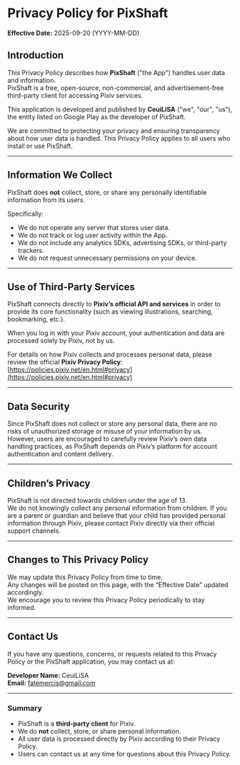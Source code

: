# Privacy Policy for PixShaft

**Effective Date:** 2025-09-20 (YYYY-MM-DD)

## Introduction

This Privacy Policy describes how **PixShaft** ("the App") handles user data and information.  
PixShaft is a free, open-source, non-commercial, and advertisement-free third-party client for accessing Pixiv services.

This application is developed and published by **CeuiLiSA** ("we", "our", "us"), the entity listed on Google Play as the developer of PixShaft.

We are committed to protecting your privacy and ensuring transparency about how user data is handled. This Privacy Policy applies to all users who install or use PixShaft.

---

## Information We Collect

PixShaft does **not** collect, store, or share any personally identifiable information from its users.

Specifically:

- We do not operate any server that stores user data.
- We do not track or log user activity within the App.
- We do not include any analytics SDKs, advertising SDKs, or third-party trackers.
- We do not request unnecessary permissions on your device.

---

## Use of Third-Party Services

PixShaft connects directly to **Pixiv’s official API and services** in order to provide its core functionality (such as viewing illustrations, searching, bookmarking, etc.).

When you log in with your Pixiv account, your authentication and data are processed solely by Pixiv, not by us.

For details on how Pixiv collects and processes personal data, please review the official **Pixiv Privacy Policy**:  
[https://policies.pixiv.net/en.html#privacy](https://policies.pixiv.net/en.html#privacy)

---

## Data Security

Since PixShaft does not collect or store any personal data, there are no risks of unauthorized storage or misuse of your information by us.  
However, users are encouraged to carefully review Pixiv’s own data handling practices, as PixShaft depends on Pixiv’s platform for account authentication and content delivery.

---

## Children’s Privacy

PixShaft is not directed towards children under the age of 13.  
We do not knowingly collect any personal information from children. If you are a parent or guardian and believe that your child has provided personal information through Pixiv, please contact Pixiv directly via their official support channels.

---

## Changes to This Privacy Policy

We may update this Privacy Policy from time to time.  
Any changes will be posted on this page, with the “Effective Date” updated accordingly.  
We encourage you to review this Privacy Policy periodically to stay informed.

---

## Contact Us

If you have any questions, concerns, or requests related to this Privacy Policy or the PixShaft application, you may contact us at:

**Developer Name:** CeuiLiSA  
**Email:** fatemercis@gmail.com

---

### Summary

- PixShaft is a **third-party client** for Pixiv.
- We do **not** collect, store, or share personal information.
- All user data is processed directly by Pixiv according to their Privacy Policy.
- Users can contact us at any time for questions about this Privacy Policy.  
